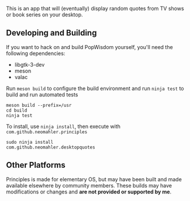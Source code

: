 This is an app that will (eventually) display random quotes from TV shows or book series on your desktop.

## Developing and Building

If you want to hack on and build PopWisdom yourself, you'll need the following dependencies:

* libgtk-3-dev
* meson
* valac

Run `meson build` to configure the build environment and run `ninja test` to build and run automated tests

    meson build --prefix=/usr
    cd build
    ninja test

To install, use `ninja install`, then execute with `com.github.neomahler.principles`

    sudo ninja install
    com.github.neomahler.desktopquotes


## Other Platforms

Principles is made for elementary OS, but may have been built and made available elsewhere by community members. These builds may have modifications or changes and **are not provided or supported by me**.
